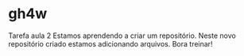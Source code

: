 # gh4w
Tarefa aula 2
Estamos aprendendo a criar um repositório.
Neste novo repositório criado estamos adicionando arquivos.
Bora treinar!
